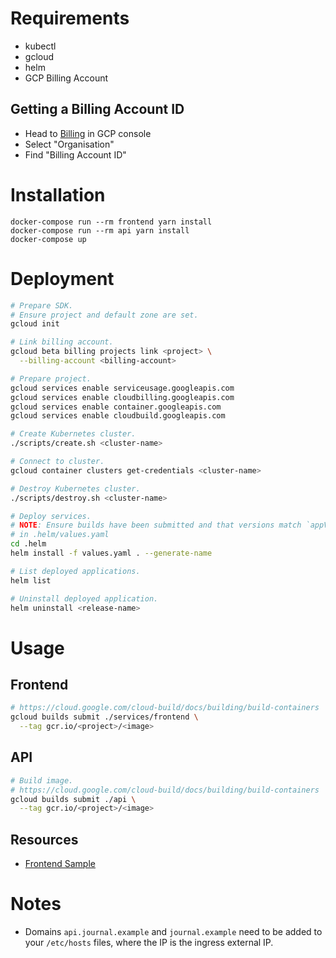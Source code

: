 # Requirements

- kubectl
- gcloud
- helm
- GCP Billing Account

## Getting a Billing Account ID

- Head to [Billing](https://console.cloud.google.com/billing) in GCP console
- Select "Organisation"
- Find "Billing Account ID"

# Installation

```
docker-compose run --rm frontend yarn install
docker-compose run --rm api yarn install
docker-compose up
```

# Deployment

```sh
# Prepare SDK.
# Ensure project and default zone are set.
gcloud init

# Link billing account.
gcloud beta billing projects link <project> \
  --billing-account <billing-account>

# Prepare project.
gcloud services enable serviceusage.googleapis.com
gcloud services enable cloudbilling.googleapis.com
gcloud services enable container.googleapis.com
gcloud services enable cloudbuild.googleapis.com

# Create Kubernetes cluster.
./scripts/create.sh <cluster-name>

# Connect to cluster.
gcloud container clusters get-credentials <cluster-name>

# Destroy Kubernetes cluster.
./scripts/destroy.sh <cluster-name>

# Deploy services.
# NOTE: Ensure builds have been submitted and that versions match `appVersion`
# in .helm/values.yaml
cd .helm
helm install -f values.yaml . --generate-name

# List deployed applications.
helm list

# Uninstall deployed application.
helm uninstall <release-name>
```

# Usage

## Frontend

```sh
# https://cloud.google.com/cloud-build/docs/building/build-containers
gcloud builds submit ./services/frontend \
  --tag gcr.io/<project>/<image>
```

## API

```sh
# Build image.
# https://cloud.google.com/cloud-build/docs/building/build-containers
gcloud builds submit ./api \
  --tag gcr.io/<project>/<image>
```

## Resources

- [Frontend Sample](https://github.com/brendandburns/kbp-sample/blob/master/server.js)

# Notes

- Domains `api.journal.example` and `journal.example` need to be added to your
  `/etc/hosts` files, where the IP is the ingress external IP.
